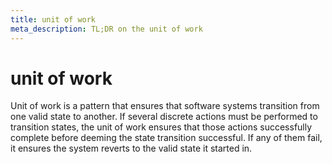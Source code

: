 ```yaml
---
title: unit of work
meta_description: TL;DR on the unit of work 
---
```


# unit of work

Unit of work is a pattern that ensures that software systems transition from
one valid state to another. If several discrete actions must be performed to
transition states, the unit of work ensures that those actions successfully
complete before deeming the state transition successful. If any of them fail, it
ensures the system reverts to the valid state it started in.
